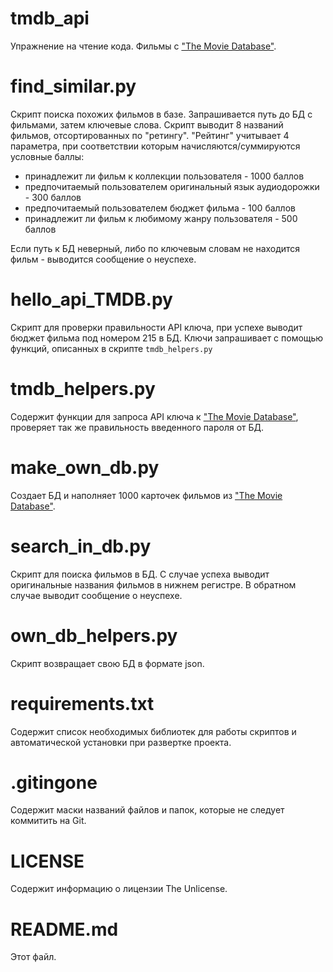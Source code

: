 # tmdb_api
Упражнение на чтение кода. Фильмы с ["The Movie Database"](https://www.themoviedb.org/).

# find_similar.py 
Скрипт поиска похожих фильмов в базе. Запрашивается путь до БД с фильмами, затем ключевые слова.
Скрипт выводит 8 названий фильмов, отсортированных по "ретингу".
"Рейтинг" учитывает 4 параметра, при соответствии которым начисляются/суммируются условные баллы: 
- принадлежит ли фильм к коллекции пользователя - 1000 баллов
- предпочитаемый пользователем оригинальный язык аудиодорожки - 300 баллов
- предпочитаемый пользователем бюджет фильма - 100 баллов
- принадлежит ли фильм к любимому жанру пользователя - 500 баллов

Если путь к БД неверный, либо по ключевым словам не находится фильм - выводится сообщение о неуспехе.

# hello_api_TMDB.py 
Скрипт для проверки правильности API ключа, при успехе выводит бюджет фильма под номером 215 в БД.
Ключи запрашивает с помощью функций, описанных в скрипте ```tmdb_helpers.py```

# tmdb_helpers.py 
Содержит функции для запроса API ключа к ["The Movie Database"](https://www.themoviedb.org/), проверяет так же правильность введенного пароля от БД. 

# make_own_db.py
Создает БД и наполняет 1000 карточек фильмов из ["The Movie Database"](https://www.themoviedb.org/).

# search_in_db.py
Скрипт для поиска фильмов в БД. С случае успеха выводит оригинальные названия фильмов в нижнем регистре. В обратном случае выводит сообщение о неуспехе.

# own_db_helpers.py 
Скрипт возвращает свою БД в формате json.

# requirements.txt
Содержит список необходимых библиотек для работы скриптов и автоматической установки при развертке проекта.

# .gitingone
Содержит маски названий файлов и папок, которые не следует коммитить на Git.
 
# LICENSE
Содержит информацию о лицензии The Unlicense.

# README.md
Этот файл.
